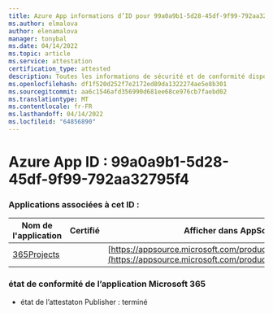 ```yaml
---
title: Azure App informations d’ID pour 99a0a9b1-5d28-45df-9f99-792aa32795f4
ms.author: elmalova
author: elenamalova
manager: tonybal
ms.date: 04/14/2022
ms.topic: article
ms.service: attestation
certification_type: attested
description: Toutes les informations de sécurité et de conformité disponibles pour 99a0a9b1-5d28-45df-9f99-792aa32795f4.
ms.openlocfilehash: df1f520d252f7e2172ed89da1322274ae5e8b301
ms.sourcegitcommit: aa6c1546afd356990d681ee68ce976cb7faebd02
ms.translationtype: MT
ms.contentlocale: fr-FR
ms.lasthandoff: 04/14/2022
ms.locfileid: "64856890"
---
```

# <a name="azure-app-id-99a0a9b1-5d28-45df-9f99-792aa32795f4"></a>Azure App ID : 99a0a9b1-5d28-45df-9f99-792aa32795f4


### <a name="apps-associated-with-this-id"></a>Applications associées à cet ID :
| **Nom de l'application** | **Certifié** | **Afficher dans AppSource** |
|--------------|---------------|-----------------------|
| [365Projects](../forward/WA200002160.md) |  | [https://appsource.microsoft.com/product/office/WA200002160](https://appsource.microsoft.com/product/office/WA200002160) |

### <a name="microsoft-365-app-compliance-status"></a>état de conformité de l’application Microsoft 365
- état de l’attestaton Publisher : terminé
